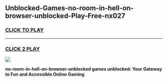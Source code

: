
## Unblocked-Games-no-room-in-hell-on-browser-unblocked-Play-Free-nx027
<h3>
<a href="https://premium76.site?title=no-room-in-hell-on-browser-unblocked&ref=10A">CLICK TO PLAY</a></h3>
<hr>

<h3>
<a href="https://premium76.site?title=no-room-in-hell-on-browser-unblocked&ref=10A">CLICK 2 PLAY</a>
  
</h3>

<a href="https://premium76.site?title=no-room-in-hell-on-browser-unblocked&ref=10A"><img src="https://clearcache.store/games.png"></a>


**no-room-in-hell-on-browser-unblocked games unblocked: Your Gateway to Fun and Accessible Online Gaming**
